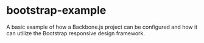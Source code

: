 bootstrap-example
=================

A basic example of how a Backbone.js project can be configured and how it can utilize the Bootstrap responsive design framework.
